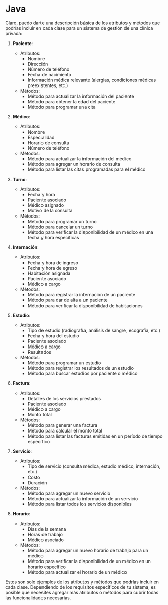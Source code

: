 # Java
Claro, puedo darte una descripción básica de los atributos y métodos que podrías incluir en cada clase para un sistema de gestión de una clínica privada:

1. **Paciente**:
   - Atributos:
     - Nombre
     - Dirección
     - Número de teléfono
     - Fecha de nacimiento
     - Información médica relevante (alergias, condiciones médicas preexistentes, etc.)
   - Métodos:
     - Método para actualizar la información del paciente
     - Método para obtener la edad del paciente
     - Método para programar una cita

2. **Médico**:
   - Atributos:
     - Nombre
     - Especialidad
     - Horario de consulta
     - Número de teléfono
   - Métodos:
     - Método para actualizar la información del médico
     - Método para agregar un horario de consulta
     - Método para listar las citas programadas para el médico

3. **Turno**:
   - Atributos:
     - Fecha y hora
     - Paciente asociado
     - Médico asignado
     - Motivo de la consulta
   - Métodos:
     - Método para programar un turno
     - Método para cancelar un turno
     - Método para verificar la disponibilidad de un médico en una fecha y hora específicas

4. **Internación**:
   - Atributos:
     - Fecha y hora de ingreso
     - Fecha y hora de egreso
     - Habitación asignada
     - Paciente asociado
     - Médico a cargo
   - Métodos:
     - Método para registrar la internación de un paciente
     - Método para dar de alta a un paciente
     - Método para verificar la disponibilidad de habitaciones

5. **Estudio**:
   - Atributos:
     - Tipo de estudio (radiografía, análisis de sangre, ecografía, etc.)
     - Fecha y hora del estudio
     - Paciente asociado
     - Médico a cargo
     - Resultados
   - Métodos:
     - Método para programar un estudio
     - Método para registrar los resultados de un estudio
     - Método para buscar estudios por paciente o médico

6. **Factura**:
   - Atributos:
     - Detalles de los servicios prestados
     - Paciente asociado
     - Médico a cargo
     - Monto total
   - Métodos:
     - Método para generar una factura
     - Método para calcular el monto total
     - Método para listar las facturas emitidas en un período de tiempo específico

7. **Servicio**:
   - Atributos:
     - Tipo de servicio (consulta médica, estudio médico, internación, etc.)
     - Costo
     - Duración
   - Métodos:
     - Método para agregar un nuevo servicio
     - Método para actualizar la información de un servicio
     - Método para listar todos los servicios disponibles

8. **Horario**:
   - Atributos:
     - Días de la semana
     - Horas de trabajo
     - Médico asociado
   - Métodos:
     - Método para agregar un nuevo horario de trabajo para un médico
     - Método para verificar la disponibilidad de un médico en un horario específico
     - Método para actualizar el horario de un médico

Estos son solo ejemplos de los atributos y métodos que podrías incluir en cada clase. Dependiendo de los requisitos específicos de tu sistema, es posible que necesites agregar más atributos o métodos para cubrir todas las funcionalidades necesarias.